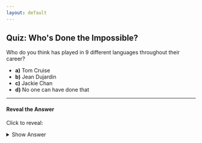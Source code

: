 ```yaml
---
layout: default
---
```


## Quiz: Who's Done the Impossible?

Who do you think has played in 9 different languages throughout their career?

-  **a)** Tom Cruise  
-  **b)** Jean Dujardin  
-  **c)** Jackie Chan  
-  **d)** No one can have done that  

---

#### Reveal the Answer

Click to reveal:  
<details>
  <summary>Show Answer</summary>
  
  <div style="display: flex; align-items: center; margin-top: 10px;">
    <img src="/assets/jackie_chan.jpg" alt="Jackie Chan" style="width: 400px; height: auto; margin-right: 10px;">
    <div>
      <strong>Correct Answer:</strong> <strong>c) Jackie Chan</strong><br>
      Fun fact: Jackie Chan has acted in multiple languages, including Cantonese, Mandarin, English, Korean, Japanese, and more!
    </div>
  </div>
  
</details>

